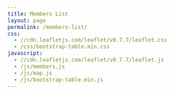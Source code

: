 ```yaml
---
title: Members List
layout: page
permalink: /members-list/
css:
  - //cdn.leafletjs.com/leaflet/v0.7.7/leaflet.css
  - /css/bootstrap-table.min.css
javascript:
  - //cdn.leafletjs.com/leaflet/v0.7.7/leaflet.js
  - /js/members.js
  - /js/map.js
  - /js/bootstrap-table.min.js
---
```


<style>
#map { height: 400px; }
</style>

<div id="map"></div>

<table id="table"
  data-toolbar="#toolbar"
  data-search="true"
  data-show-refresh="true"
  data-show-toggle="true"
  data-show-columns="true"
  data-show-export="true"
  data-detail-view="true"
  data-detail-formatter="detailFormatter"
  data-minimum-count-columns="2"
  data-show-pagination-switch="true"
  data-pagination="true"
  data-id-field="id"
  data-page-list="[10, 25, 50, 100, ALL]"
  data-show-footer="false"
  data-side-pagination="server"
  data-url="/data/members.json"
  data-response-handler="responseHandler">
</table>
